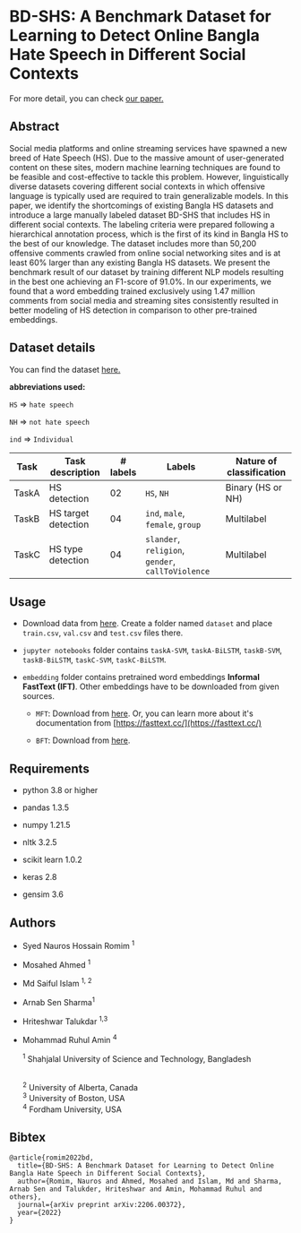 # BD-SHS: A Benchmark Dataset for Learning to Detect Online Bangla Hate Speech in Different Social Contexts

For more detail, you can check [our paper.](https://arxiv.org/abs/2206.00372)

## Abstract

Social media platforms and online streaming services have spawned a new breed of Hate Speech (HS). Due to the massive amount of user-generated content on these sites, modern machine learning techniques are found to be feasible and cost-effective to tackle this problem. However, linguistically diverse datasets covering different social contexts in which offensive language is typically used are required to train generalizable models. In this paper, we identify the shortcomings of existing Bangla HS datasets and introduce a large manually labeled dataset BD-SHS that includes HS in different social contexts. The labeling criteria were prepared following a hierarchical annotation process, which is the first of its kind in Bangla HS to the best of our knowledge. The dataset includes more than 50,200 offensive comments crawled from online social networking sites and is at least 60% larger than any existing Bangla HS datasets. We present the benchmark result of our dataset by training different NLP models resulting in the best one achieving an F1-score of 91.0%. In our experiments, we found that a word embedding trained exclusively using 1.47 million comments from social media and streaming sites consistently resulted in better modeling of HS detection in comparison to other pre-trained embeddings.

## Dataset details

You can find the dataset [here.](https://www.kaggle.com/datasets/naurosromim/bdshs)

**abbreviations used:**

`HS` => `hate speech`

`NH` => `not hate speech`

`ind` => `Individual`

| Task  | Task description    | # labels | Labels                                            | Nature of classification |
| ----- | ------------------- | -------- | ------------------------------------------------- | ------------------------ |
| TaskA | HS detection        | 02       | `HS`, `NH`                                        | Binary (HS or NH)        |
| TaskB | HS target detection | 04       | `ind`, `male`, `female`, `group`                  | Multilabel               |
| TaskC | HS type detection   | 04       | `slander`, `religion`, `gender`, `callToViolence` | Multilabel               |

## Usage

- Download data from [here](https://www.kaggle.com/datasets/naurosromim/bdshs). Create a folder named `dataset`  and place `train.csv`, `val.csv` and `test.csv` files there.

- `jupyter notebooks` folder contains `taskA-SVM`, `taskA-BiLSTM`, `taskB-SVM`, `taskB-BiLSTM`, `taskC-SVM`, `taskC-BiLSTM`.

- `embedding` folder contains pretrained word embeddings **Informal FastText (IFT)**. Other embeddings have to be downloaded from given sources.
  
  - `MFT`: Download from [here](https://dl.fbaipublicfiles.com/fasttext/vectors-crawl/cc.bn.300.bin.gz). Or, you can learn more about it's documentation from [https://fasttext.cc/](https://fasttext.cc/)
  
  - `BFT`: Download from [here](https://github.com/rezacsedu/Classification_Benchmarks_Benglai_NLP#pre-trained-bengfasttext-model). 

## Requirements

- python 3.8 or higher

- pandas 1.3.5

- numpy 1.21.5

- nltk 3.2.5

- scikit learn 1.0.2

- keras 2.8

- gensim 3.6

## Authors

* Syed Nauros Hossain Romim <sup>1</sup>

* Mosahed Ahmed <sup>1</sup>

* Md Saiful Islam <sup>1, 2</sup>

* Arnab Sen Sharma<sup>1</sup>

* Hriteshwar Talukdar <sup>1,3</sup>

* Mohammad Ruhul Amin <sup>4</sup>
  
  <sup>1</sup> Shahjalal University of Science and Technology, Bangladesh

  <br>
  <sup>2</sup> University of Alberta, Canada
  <br>
  <sup>3</sup> University of Boston, USA
  <br>
  <sup>4</sup> Fordham University, USA

## Bibtex

```
@article{romim2022bd,
  title={BD-SHS: A Benchmark Dataset for Learning to Detect Online Bangla Hate Speech in Different Social Contexts},
  author={Romim, Nauros and Ahmed, Mosahed and Islam, Md and Sharma, Arnab Sen and Talukder, Hriteshwar and Amin, Mohammad Ruhul and others},
  journal={arXiv preprint arXiv:2206.00372},
  year={2022}
}
```

